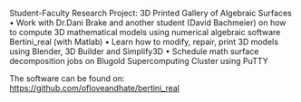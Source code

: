 Student-Faculty Research Project: 3D Printed Gallery of Algebraic Surfaces
•	Work with Dr.Dani Brake and another student (David Bachmeier) on how to compute 3D mathematical models using numerical algebraic software Bertini_real (with Matlab)
•	Learn how to modify, repair, print 3D models using Blender, 3D Builder and Simplify3D
•	Schedule math surface decomposition jobs on Blugold Supercomputing Cluster using PuTTY

The software can be found on: https://github.com/ofloveandhate/bertini_real
